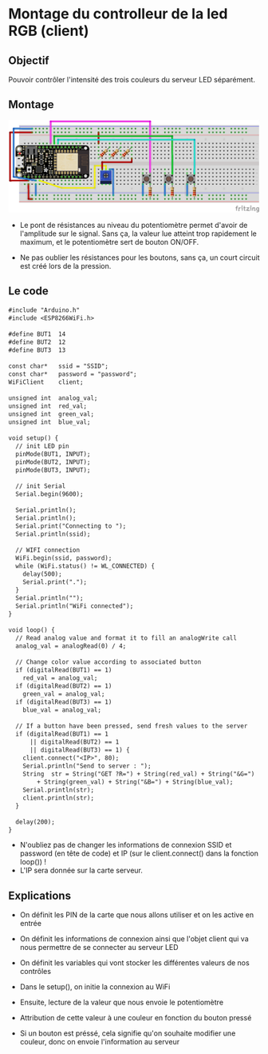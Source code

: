 Montage du controlleur de la led RGB (client)
=

Objectif
-

Pouvoir contrôler l'intensité des trois couleurs du serveur LED séparément.

Montage
-

![Montage](montageLedClient.png)

- Le pont de résistances au niveau du potentiomètre permet d'avoir de l'amplitude sur le signal.
Sans ça, la valeur lue atteint trop rapidement le maximum, et le potentiomètre sert de bouton ON/OFF.

- Ne pas oublier les résistances pour les boutons, sans ça, un court circuit est créé lors de la pression.

Le code
-

```
#include "Arduino.h"
#include <ESP8266WiFi.h>

#define BUT1  14
#define BUT2  12
#define BUT3  13

const char*   ssid = "SSID";
const char*   password = "password";
WiFiClient    client;

unsigned int  analog_val;
unsigned int  red_val;
unsigned int  green_val;
unsigned int  blue_val;

void setup() {
  // init LED pin
  pinMode(BUT1, INPUT);
  pinMode(BUT2, INPUT);
  pinMode(BUT3, INPUT);

  // init Serial
  Serial.begin(9600);

  Serial.println();
  Serial.println();
  Serial.print("Connecting to ");
  Serial.println(ssid);

  // WIFI connection
  WiFi.begin(ssid, password);
  while (WiFi.status() != WL_CONNECTED) {
    delay(500);
    Serial.print(".");
  }
  Serial.println("");
  Serial.println("WiFi connected");
}

void loop() {
  // Read analog value and format it to fill an analogWrite call
  analog_val = analogRead(0) / 4;

  // Change color value according to associated button
  if (digitalRead(BUT1) == 1)
    red_val = analog_val;
  if (digitalRead(BUT2) == 1)
    green_val = analog_val;
  if (digitalRead(BUT3) == 1)
    blue_val = analog_val;

  // If a button have been pressed, send fresh values to the server
  if (digitalRead(BUT1) == 1
      || digitalRead(BUT2) == 1
      || digitalRead(BUT3) == 1) {
    client.connect("<IP>", 80);
    Serial.println("Send to server : ");
    String  str = String("GET ?R=") + String(red_val) + String("&G=")
        + String(green_val) + String("&B=") + String(blue_val);
    Serial.println(str);
    client.println(str);
  }

  delay(200);
}
```

- N'oubliez pas de changer les informations de connexion SSID et password (en tête de code)
et IP (sur le client.connect() dans la fonction loop()) !
- L'IP sera donnée sur la carte serveur.

Explications
-

- On définit les PIN de la carte que nous allons utiliser et on les active en entrée
- On définit les informations de connexion ainsi que l'objet client qui va nous permettre de se connecter au serveur LED
- On définit les variables qui vont stocker les différentes valeurs de nos contrôles


- Dans le setup(), on initie la connexion au WiFi


- Ensuite, lecture de la valeur que nous envoie le potentiomètre
- Attribution de cette valeur à une couleur en fonction du bouton pressé
- Si un bouton est préssé, cela signifie qu'on souhaite modifier une couleur, donc on envoie l'information au serveur
